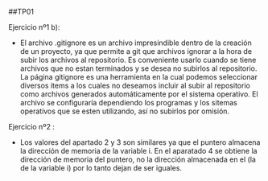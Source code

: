 ##TP01

Ejercicio nº1 b):

- El archivo .gitignore es un archivo impresindible dentro de la creación de un proyecto, ya que permite a git que archivos ignorar a la hora de subir los archivos al repositorio. Es conveniente usarlo cuando se tiene archivos que no estan terminados y se desea no subirlos al repositorio. La página gitignore es una herramienta en la cual podemos seleccionar diversos items a los cuales no deseamos incluir al subir al repositorio como archivos generados automáticamente por el sistema operativo. El archivo se configuraría dependiendo los programas y los sitemas operativos que se esten utilizando, así no subirlos por omisión.

Ejercicio nº2 :

- Los valores del apartado 2 y 3 son similares ya que el puntero almacena la dirección de memoria de la variable i. En el aparatado 4 se obtiene la dirección de memoria del puntero, no la dirección almacenada en el (la de la variable i) por lo tanto dejan de ser iguales.
